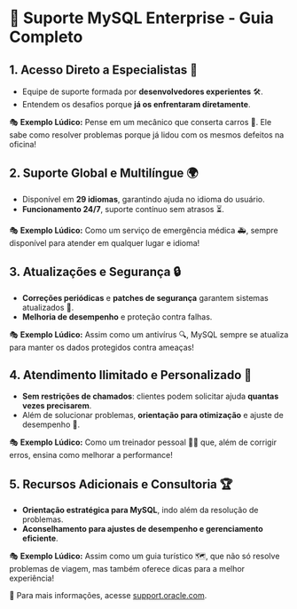 # 📡 **Suporte MySQL Enterprise - Guia Completo**

## **1. Acesso Direto a Especialistas** 🎯
- Equipe de suporte formada por **desenvolvedores experientes** 🛠️.
- Entendem os desafios porque **já os enfrentaram diretamente**.

🎭 **Exemplo Lúdico:** Pense em um mecânico que conserta carros 🚗. Ele sabe como resolver problemas porque já lidou com os mesmos defeitos na oficina!

## **2. Suporte Global e Multilíngue** 🌍
- Disponível em **29 idiomas**, garantindo ajuda no idioma do usuário.
- **Funcionamento 24/7**, suporte contínuo sem atrasos ⏳.

🎭 **Exemplo Lúdico:** Como um serviço de emergência médica 🚑, sempre disponível para atender em qualquer lugar e idioma!

## **3. Atualizações e Segurança** 🔒
- **Correções periódicas** e **patches de segurança** garantem sistemas atualizados 🔄.
- **Melhoria de desempenho** e proteção contra falhas.

🎭 **Exemplo Lúdico:** Assim como um antivírus 🔍, MySQL sempre se atualiza para manter os dados protegidos contra ameaças!

## **4. Atendimento Ilimitado e Personalizado** 🤝
- **Sem restrições de chamados**: clientes podem solicitar ajuda **quantas vezes precisarem**.
- Além de solucionar problemas, **orientação para otimização** e ajuste de desempenho 🚀.

🎭 **Exemplo Lúdico:** Como um treinador pessoal 🏋️‍♂️ que, além de corrigir erros, ensina como melhorar a performance!

## **5. Recursos Adicionais e Consultoria** 🏆
- **Orientação estratégica para MySQL**, indo além da resolução de problemas.
- **Aconselhamento para ajustes de desempenho e gerenciamento eficiente**.

🎭 **Exemplo Lúdico:** Assim como um guia turístico 🗺️, que não só resolve problemas de viagem, mas também oferece dicas para a melhor experiência!

🔗 Para mais informações, acesse [support.oracle.com](https://support.oracle.com).